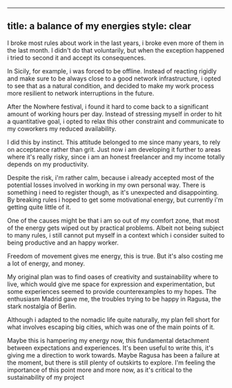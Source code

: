 ----
title: a balance of my energies
style: clear
----

I broke most rules about work in the last years, i broke even more of
them in the last month. I didn't do that voluntarily, but when the
exception happened i tried to second it and accept its consequences.

In Sicily, for example, i was forced to be offline. Instead of
reacting rigidly and make sure to be always close to a good network
infrastructure, i opted to see that as a natural condition, and
decided to make my work process more resilient to network
interruptions in the future.

After the Nowhere festival, i found it hard to come back to a
significant amount of working hours per day. Instead of stressing
myself in order to hit a quantitative goal, i opted to relax this
other constraint and communicate to my coworkers my reduced
availability.

I did this by instinct. This attitude belonged to me since many years,
to rely on acceptance rather than grit. Just now i am developing it
further to areas where it's really risky, since i am an honest
freelancer and my income totally depends on my productivity.

Despite the risk, i'm rather calm, because i already accepted most of
the potential losses involved in working in my own personal way. There
is something i need to register though, as it's unexpected and
disappointing. By breaking rules i hoped to get some motivational
energy, but currently i'm getting quite little of it.

One of the causes might be that i am so out of my comfort zone, that
most of the energy gets wiped out by practical problems. Albeit not
being subject to many rules, i still cannot put myself in a context
which i consider suited to being productive and an happy worker.

Freedom of movement gives me energy, this is true. But it's also
costing me a lot of energy, and money.

My original plan was to find oases of creativity and sustainability
where to live, which would give me space for expression and
experimentation, but some experiences seemed to provide
counterexamples to my hopes. The enthusiasm Madrid gave me, the
troubles trying to be happy in Ragusa, the stark nostalgia of Berlin.

Although i adapted to the nomadic life quite naturally, my plan fell
short for what involves escaping big cities, which was one of the main
points of it.

Maybe this is hampering my energy now, this fundamental detachment
between expectations and experiences. It's been useful to write this,
it's giving me a direction to work towards. Maybe Ragusa has been a
failure at the moment, but there is still plenty of outskirts to
explore. I'm feeling the importance of this point more and more now,
as it's critical to the sustainability of my project
